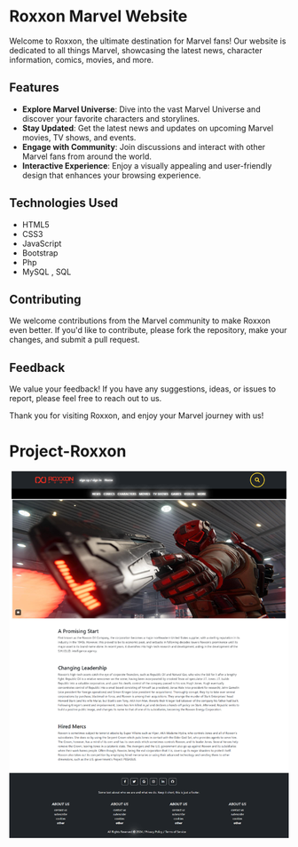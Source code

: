 
# Roxxon Marvel Website

Welcome to Roxxon, the ultimate destination for Marvel fans! Our website is dedicated to all things Marvel, showcasing the latest news, character information, comics, movies, and more.

## Features
- **Explore Marvel Universe**: Dive into the vast Marvel Universe and discover your favorite characters and storylines.
- **Stay Updated**: Get the latest news and updates on upcoming Marvel movies, TV shows, and events.
- **Engage with Community**: Join discussions and interact with other Marvel fans from around the world.
- **Interactive Experience**: Enjoy a visually appealing and user-friendly design that enhances your browsing experience.

## Technologies Used
- HTML5
- CSS3
- JavaScript
- Bootstrap
- Php
- MySQL , SQL
  

## Contributing
We welcome contributions from the Marvel community to make Roxxon even better. If you'd like to contribute, please fork the repository, make your changes, and submit a pull request.

## Feedback
We value your feedback! If you have any suggestions, ideas, or issues to report, please feel free to reach out to us.

Thank you for visiting Roxxon, and enjoy your Marvel journey with us!


# Project-Roxxon

![main page screen](https://github.com/Babak-Chalacki/Project-Roxxon/blob/d822b72f6152355cd951352aa995513707e7e33e/Screen-Mainpage.png)
